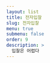```yaml
---
layout: list
title: 전자입찰
slug: 전자입찰
menu: true
submenu: false
order: 9
description: >
  입찰은 어렵다
---
```

